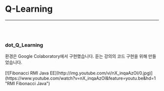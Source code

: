 # Q-Learning
<hr>
<br><br>
<h3>dot_Q_Learning</h3>
  <div>환경은 Google Colaboratory에서 구현했습니다. 듣는 강의의 코드 구현을 위해 만들었습니다.</div>
  <br>
[![Fibonacci RMI Java EE](http://img.youtube.com/vi/nX_inqaAzOI/0.jpg)](https://www.youtube.com/watch?v=nX_inqaAzOI&feature=youtu.be&hd=1 "RMI Fibonacci Java")
